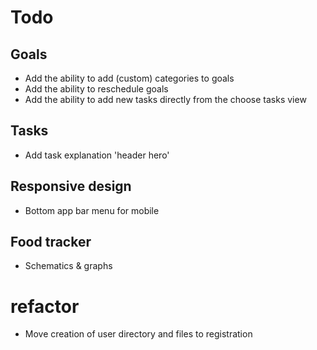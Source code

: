 # Todo

## Goals

- Add the ability to add (custom) categories to goals
- Add the ability to reschedule goals
- Add the ability to add new tasks directly from the choose tasks view

## Tasks

- Add task explanation 'header hero'


## Responsive design

- Bottom app bar menu for mobile


## Food tracker

- Schematics & graphs


# refactor

- Move creation of user directory and files to registration